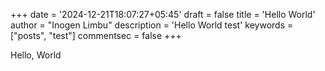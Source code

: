 +++
date = '2024-12-21T18:07:27+05:45'
draft = false
title = 'Hello World'
author = "Inogen Limbu"
description = 'Hello World test'
keywords = ["posts", "test"]
commentsec = false
+++

Hello, World

